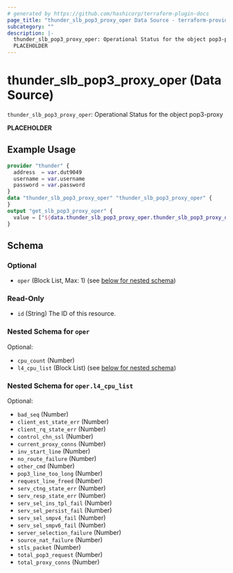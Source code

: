 ```yaml
---
# generated by https://github.com/hashicorp/terraform-plugin-docs
page_title: "thunder_slb_pop3_proxy_oper Data Source - terraform-provider-thunder"
subcategory: ""
description: |-
  thunder_slb_pop3_proxy_oper: Operational Status for the object pop3-proxy
  PLACEHOLDER
---
```


# thunder_slb_pop3_proxy_oper (Data Source)

`thunder_slb_pop3_proxy_oper`: Operational Status for the object pop3-proxy

__PLACEHOLDER__

## Example Usage

```terraform
provider "thunder" {
  address  = var.dut9049
  username = var.username
  password = var.password
}
data "thunder_slb_pop3_proxy_oper" "thunder_slb_pop3_proxy_oper" {
}
output "get_slb_pop3_proxy_oper" {
  value = ["${data.thunder_slb_pop3_proxy_oper.thunder_slb_pop3_proxy_oper}"]
}
```

<!-- schema generated by tfplugindocs -->
## Schema

### Optional

- `oper` (Block List, Max: 1) (see [below for nested schema](#nestedblock--oper))

### Read-Only

- `id` (String) The ID of this resource.

<a id="nestedblock--oper"></a>
### Nested Schema for `oper`

Optional:

- `cpu_count` (Number)
- `l4_cpu_list` (Block List) (see [below for nested schema](#nestedblock--oper--l4_cpu_list))

<a id="nestedblock--oper--l4_cpu_list"></a>
### Nested Schema for `oper.l4_cpu_list`

Optional:

- `bad_seq` (Number)
- `client_est_state_err` (Number)
- `client_rq_state_err` (Number)
- `control_chn_ssl` (Number)
- `current_proxy_conns` (Number)
- `inv_start_line` (Number)
- `no_route_failure` (Number)
- `other_cmd` (Number)
- `pop3_line_too_long` (Number)
- `request_line_freed` (Number)
- `serv_ctng_state_err` (Number)
- `serv_resp_state_err` (Number)
- `serv_sel_ins_tpl_fail` (Number)
- `serv_sel_persist_fail` (Number)
- `serv_sel_smpv4_fail` (Number)
- `serv_sel_smpv6_fail` (Number)
- `server_selection_failure` (Number)
- `source_nat_failure` (Number)
- `stls_packet` (Number)
- `total_pop3_request` (Number)
- `total_proxy_conns` (Number)


